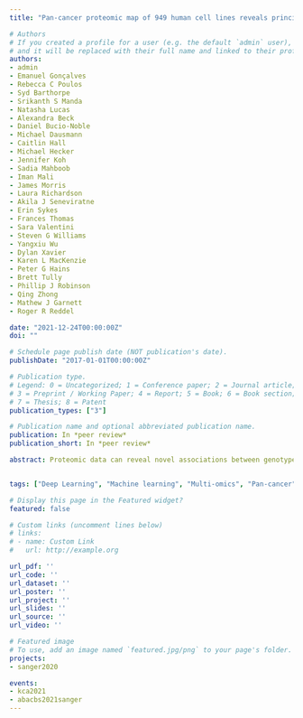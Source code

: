 ```yaml
---
title: "Pan-cancer proteomic map of 949 human cell lines reveals principles of cancer vulnerabilities"

# Authors
# If you created a profile for a user (e.g. the default `admin` user), write the username (folder name) here 
# and it will be replaced with their full name and linked to their profile.
authors:
- admin 
- Emanuel Gonçalves
- Rebecca C Poulos
- Syd Barthorpe
- Srikanth S Manda
- Natasha Lucas
- Alexandra Beck
- Daniel Bucio-Noble
- Michael Dausmann
- Caitlin Hall
- Michael Hecker
- Jennifer Koh
- Sadia Mahboob
- Iman Mali
- James Morris
- Laura Richardson
- Akila J Seneviratne
- Erin Sykes
- Frances Thomas
- Sara Valentini
- Steven G Williams
- Yangxiu Wu
- Dylan Xavier
- Karen L MacKenzie
- Peter G Hains
- Brett Tully
- Phillip J Robinson
- Qing Zhong
- Mathew J Garnett
- Roger R Reddel

date: "2021-12-24T00:00:00Z"
doi: ""

# Schedule page publish date (NOT publication's date).
publishDate: "2017-01-01T00:00:00Z"

# Publication type.
# Legend: 0 = Uncategorized; 1 = Conference paper; 2 = Journal article;
# 3 = Preprint / Working Paper; 4 = Report; 5 = Book; 6 = Book section;
# 7 = Thesis; 8 = Patent
publication_types: ["3"]

# Publication name and optional abbreviated publication name.
publication: In *peer review*
publication_short: In *peer review*

abstract: Proteomic data can reveal novel associations between genotype and phenotype, beyond what is apparent from genomics or transcriptomics alone. However, a lack of large proteomic datasets across a range of cancer types has limited our understanding of proteome network organisation and regulation. We produced a pan-cancer proteomic map derived from 949 human cancer cell lines. The map encompasses more than 40 cancer types derived from over 28 distinct human tissues. The samples were processed with a clinically-relevant workflow involving rapid and minimally complex sample preparation, quantifying 8,500 proteins. The raw proteomic data were acquired by data independent acquisition mass spectrometry (DIA-MS) at ProCan® in Australia. The processed data were analysed with a bespoke deep learning-based pipeline (DeeProM) that integrates multi-omics, CRISPR-Cas9 gene essentiality and drug sensitivity information produced at the Wellcome Sanger Institute. First, our findings reveal pervasive post-transcriptional modification and thousands of putative protein biomarkers of cancer vulnerabilities. Second, DeeProM statistics show that a fraction of the proteome can confer similar predictive power to the entire transcriptome. This has key implications for the clinical application of proteomics in drug response prediction. Third, we demonstrate that a random proportion of the identified proteins can provide robust predictions of cancer cell phenotypes, underpinning the concept of pervasive co-regulation of protein networks. This pan-cancer cell line proteomic map is a comprehensive resource that expands our understanding of cancer proteomes. These data reveal principles of cancer cell phenotypes, including genetic vulnerabilities and drug sensitivities, that are important for developing novel targeted anticancer therapies.


tags: ["Deep Learning", "Machine learning", "Multi-omics", "Pan-cancer", "Drug response", "CRISPR-Cas9"]

# Display this page in the Featured widget?
featured: false

# Custom links (uncomment lines below)
# links:
# - name: Custom Link
#   url: http://example.org

url_pdf: ''
url_code: ''
url_dataset: ''
url_poster: ''
url_project: ''
url_slides: ''
url_source: ''
url_video: ''

# Featured image
# To use, add an image named `featured.jpg/png` to your page's folder. 
projects:
- sanger2020

events: 
- kca2021
- abacbs2021sanger
---
```


